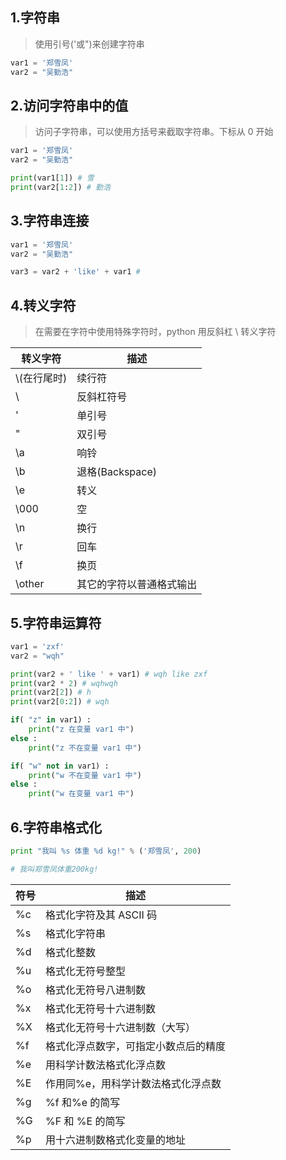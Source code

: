 ## 1.字符串

> 使用引号('或")来创建字符串

```python
var1 = '郑雪凤'
var2 = "吴勤浩"
```

## 2.访问字符串中的值

> 访问子字符串，可以使用方括号来截取字符串。下标从 0 开始

```python
var1 = '郑雪凤'
var2 = "吴勤浩"

print(var1[1]) # 雪
print(var2[1:2]) # 勤浩
```

## 3.字符串连接

```python
var1 = '郑雪凤'
var2 = "吴勤浩"

var3 = var2 + 'like' + var1 #
```

## 4.转义字符

> 在需要在字符中使用特殊字符时，python 用反斜杠 \ 转义字符

| 转义字符     | 描述                     |
| ------------ | ------------------------ |
| \\(在行尾时) | 续行符                   |
| \\           | 反斜杠符号               |
| \'           | 单引号                   |
| \"           | 双引号                   |
| \a           | 响铃                     |
| \b           | 退格(Backspace)          |
| \e           | 转义                     |
| \000         | 空                       |
| \n           | 换行                     |
| \r           | 回车                     |
| \f           | 换页                     |
| \other       | 其它的字符以普通格式输出 |

## 5.字符串运算符

```python
var1 = 'zxf'
var2 = "wqh"

print(var2 + ' like ' + var1) # wqh like zxf
print(var2 * 2) # wqhwqh
print(var2[2]) # h
print(var2[0:2]) # wqh

if( "z" in var1) :
    print("z 在变量 var1 中")
else :
    print("z 不在变量 var1 中")

if( "w" not in var1) :
    print("w 不在变量 var1 中")
else :
    print("w 在变量 var1 中")
```

## 6.字符串格式化

```python
print "我叫 %s 体重 %d kg!" % ('郑雪凤', 200)

# 我叫郑雪凤体重200kg!
```

| 符号 | 描述                                 |
| ---- | ------------------------------------ |
| %c   | 格式化字符及其 ASCII 码              |
| %s   | 格式化字符串                         |
| %d   | 格式化整数                           |
| %u   | 格式化无符号整型                     |
| %o   | 格式化无符号八进制数                 |
| %x   | 格式化无符号十六进制数               |
| %X   | 格式化无符号十六进制数（大写）       |
| %f   | 格式化浮点数字，可指定小数点后的精度 |
| %e   | 用科学计数法格式化浮点数             |
| %E   | 作用同%e，用科学计数法格式化浮点数   |
| %g   | %f 和%e 的简写                       |
| %G   | %F 和 %E 的简写                      |
| %p   | 用十六进制数格式化变量的地址         |

